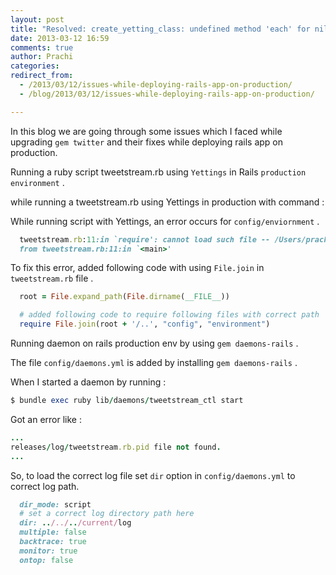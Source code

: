 ```yaml
---
layout: post
title: "Resolved: create_yetting_class: undefined method 'each' for nil:NilClass"
date: 2013-03-12 16:59
comments: true
author: Prachi
categories:
redirect_from: 
  - /2013/03/12/issues-while-deploying-rails-app-on-production/
  - /blog/2013/03/12/issues-while-deploying-rails-app-on-production/

---
```


In this blog we are going through some issues which I faced while upgrading `gem twitter` and their fixes while deploying rails app on production.

Running a ruby script tweetstream.rb using `Yettings` in Rails `production environment` .

  while running a tweetstream.rb using Yettings in production with command :


While running script with Yettings, an error occurs for `config/enviornment` .


```ruby
  tweetstream.rb:11:in `require': cannot load such file -- /Users/prachi/work/cuberoot/rubybeats/aggregator/config/environment.rb (LoadError)
  from tweetstream.rb:11:in `<main>'
```


  To fix this error, added following code with using `File.join` in `tweetstream.rb` file .

```ruby
  root = File.expand_path(File.dirname(__FILE__))

  # added following code to require following files with correct path
  require File.join(root + '/..', "config", "environment")
```

<!-- more -->

Running daemon on rails production env by using `gem daemons-rails` .

  The file `config/daemons.yml` is added by installing `gem daemons-rails` .

  When I started a daemon  by running :

```ruby
$ bundle exec ruby lib/daemons/tweetstream_ctl start
```

  Got an error like :

```ruby
...
releases/log/tweetstream.rb.pid file not found.
...
```
  So, to load the correct log file set  `dir` option in `config/daemons.yml` to correct log path.

```ruby
  dir_mode: script
  # set a correct log directory path here
  dir: ../../../current/log
  multiple: false
  backtrace: true
  monitor: true
  ontop: false
```
